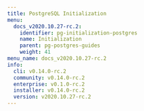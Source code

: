 ```yaml
---
title: PostgreSQL Initialization
menu:
  docs_v2020.10.27-rc.2:
    identifier: pg-initialization-postgres
    name: Initialization
    parent: pg-postgres-guides
    weight: 41
menu_name: docs_v2020.10.27-rc.2
info:
  cli: v0.14.0-rc.2
  community: v0.14.0-rc.2
  enterprise: v0.1.0-rc.2
  installer: v0.14.0-rc.2
  version: v2020.10.27-rc.2
---
```


